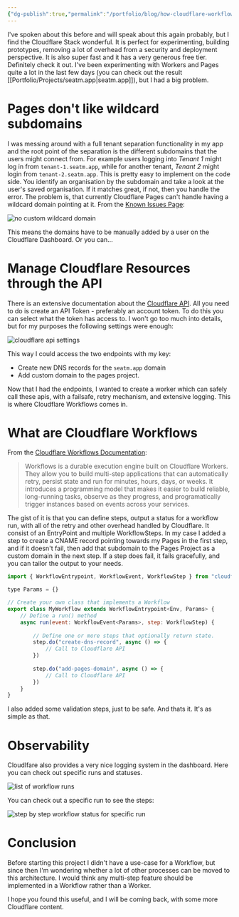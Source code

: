 ```yaml
---
{"dg-publish":true,"permalink":"/portfolio/blog/how-cloudflare-workflows-helps-me-manage-other-cloudflare-resources/","metatags":["description: \"Learn how Cloudflare Workflows simplifies managing Cloudflare resources, such as creating DNS records and adding custom domains to Pages projects, with a focus on reliability, retry mechanisms, and extensive logging.\"","\"og:image\": \"https://static-assets.seatm.app/Cloudflare%20Workflows.webp\""],"created":"2025-06-04 17:33"}
---
```


I've spoken about this before and will speak about this again probably, but I find the Cloudflare Stack wonderful. It is perfect for experimenting, building prototypes, removing a lot of overhead from a security and deployment perspective. It is also super fast and it has a very generous free tier. Definitely check it out.
I've been experimenting with Workers and Pages quite a lot in the last few days (you can check out the result [[Portfolio/Projects/seatm.app\|seatm.app]]), but I had a big problem.
# Pages don't like wildcard subdomains

I was messing around with a full tenant separation functionality in my app and the root point of the separation is the different subdomains that the users might connect from. For example users logging into *Tenant 1* might log in from `tenant-1.seatm.app`, while for another tenant, *Tenant 2* might login from `tenant-2.seatm.app`.
This is pretty easy to implement on the code side. You identify an organisation by the subdomain and take a look at the user's saved organisation. If it matches great, if not, then you handle the error.
The problem is, that currently Cloudflare Pages can't handle having a wildcard domain pointing at it. From the [Known Issues Page](https://developers.cloudflare.com/pages/platform/known-issues/#enable-access-on-your-pagesdev-domain):

![no custom wildcard domain](/img/user/Portfolio/images/cf-pages-wildcard.png)

This means the domains have to be manually added by a user on the Cloudflare Dashboard. Or you can...

# Manage Cloudflare Resources through the API

There is an extensive documentation about the [Cloudflare API](https://developers.cloudflare.com/api/). All you need to do is create an API Token - preferably an account token. To do this you can select what the token has access to. I won't go too much into details, but for my purposes the following settings were enough:

![cloudflare api settings](/img/user/Portfolio/images/cloudflare-api-settings.png)

This way I could access the two endpoints with my key:
- Create new DNS records for the `seatm.app` domain
- Add custom domain to the pages project.

Now that I had the endpoints, I wanted to create a worker which can safely call these apis, with a failsafe, retry mechanism, and extensive logging. This is where Cloudflare Workflows comes in.

# What are Cloudflare Workflows

From the [Cloudflare Workflows Documentation](https://developers.cloudflare.com/workflows/):

> Workflows is a durable execution engine built on Cloudflare Workers. They allow you to build multi-step applications that can automatically retry, persist state and run for minutes, hours, days, or weeks. It introduces a programming model that makes it easier to build reliable, long-running tasks, observe as they progress, and programatically trigger instances based on events across your services.

The gist of it is that you can define steps, output a status for a workflow run, with all of the retry and other overhead handled by Cloudflare.
It consist of an EntryPoint and multiple WorkflowSteps. In my case I added a step to create a CNAME record pointing towards my Pages in the first step, and if it doesn't fail, then add that subdomain to the Pages Project as a custom domain in the next step. If a step does fail, it fails gracefully, and you can tailor the output to your needs.

```JavaScript
import { WorkflowEntrypoint, WorkflowEvent, WorkflowStep } from "cloudflare:workers"

type Params = {}

// Create your own class that implements a Workflow
export class MyWorkflow extends WorkflowEntrypoint<Env, Params> {
	// Define a run() method
	async run(event: WorkflowEvent<Params>, step: WorkflowStep) {
	
		// Define one or more steps that optionally return state.
		step.do("create-dns-record", async () => {
			// Call to Cloudflare API
		})
		
		step.do("add-pages-domain", async () => {
			// Call to Cloudflare API
		})
	}
}
```

I also added some validation steps, just to be safe. 
And thats it. It's as simple as that.

# Observability
Cloudlfare also provides a very nice logging system in the dashboard. Here you can check out specific runs and statuses.

![list of workflow runs](/img/user/Portfolio/images/workflows-bulk.png)

You can check out a specific run to see the steps:

![step by step workflow status for specific run](/img/user/Portfolio/images/specific-workflow-run.png)

# Conclusion

Before starting this project I didn't have a use-case for a Workflow, but since then I'm wondering whether a lot of other processes can be moved to this architecture. I would think any multi-step feature should be implemented in a Workflow rather than a Worker.

I hope you found this useful, and I will be coming back, with some more Cloudflare content.